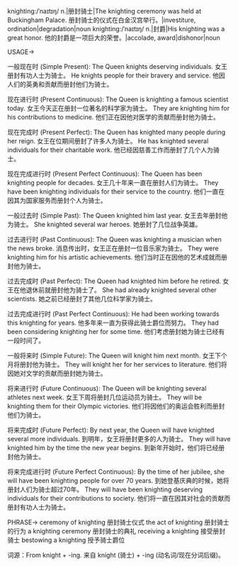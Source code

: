 knighting:/ˈnaɪtɪŋ/
n.|册封骑士|The knighting ceremony was held at Buckingham Palace. 册封骑士的仪式在白金汉宫举行。|investiture, ordination|degradation|noun
knighting:/ˈnaɪtɪŋ/
n.|封爵|His knighting was a great honor. 他的封爵是一项巨大的荣誉。|accolade, award|dishonor|noun


USAGE->

一般现在时 (Simple Present):
The Queen knights deserving individuals. 女王册封有功人士为骑士。
He knights people for their bravery and service. 他因人们的英勇和贡献而册封他们为骑士。


现在进行时 (Present Continuous):
The Queen is knighting a famous scientist today. 女王今天正在册封一位著名的科学家为骑士。
They are knighting him for his contributions to medicine.  他们正在因他对医学的贡献而册封他为骑士。


现在完成时 (Present Perfect):
The Queen has knighted many people during her reign. 女王在位期间册封了许多人为骑士。
He has knighted several individuals for their charitable work. 他已经因慈善工作而册封了几个人为骑士。


现在完成进行时 (Present Perfect Continuous):
The Queen has been knighting people for decades. 女王几十年来一直在册封人们为骑士。
They have been knighting individuals for their service to the country.  他们一直在因其为国家服务而册封个人为骑士。


一般过去时 (Simple Past):
The Queen knighted him last year. 女王去年册封他为骑士。
She knighted several war heroes. 她册封了几位战争英雄。


过去进行时 (Past Continuous):
The Queen was knighting a musician when the news broke.  消息传出时，女王正在册封一位音乐家为骑士。
They were knighting him for his artistic achievements. 他们当时正在因他的艺术成就而册封他为骑士。


过去完成时 (Past Perfect):
The Queen had knighted him before he retired. 女王在他退休前就册封他为骑士了。
She had already knighted several other scientists. 她之前已经册封了其他几位科学家为骑士。


过去完成进行时 (Past Perfect Continuous):
He had been working towards this knighting for years. 他多年来一直为获得此骑士爵位而努力。
They had been considering knighting her for some time.  他们考虑册封她为骑士已经有一段时间了。


一般将来时 (Simple Future):
The Queen will knight him next month. 女王下个月将册封他为骑士。
They will knight her for her services to literature. 他们将因她对文学的贡献而册封她为骑士。


将来进行时 (Future Continuous):
The Queen will be knighting several athletes next week. 女王下周将册封几位运动员为骑士。
They will be knighting them for their Olympic victories.  他们将因他们的奥运会胜利而册封他们为骑士。


将来完成时 (Future Perfect):
By next year, the Queen will have knighted several more individuals. 到明年，女王将册封更多的人为骑士。
They will have knighted him by the time the new year begins. 到新年开始时，他们将已经册封他为骑士。


将来完成进行时 (Future Perfect Continuous):
By the time of her jubilee, she will have been knighting people for over 70 years. 到她登基庆典的时候，她将册封人们为骑士超过70年。
They will have been knighting deserving individuals for their contributions to society. 他们将一直在因其对社会的贡献而册封有功人士为骑士。


PHRASE->
ceremony of knighting  册封骑士仪式
the act of knighting  册封骑士的行为
a knighting ceremony  册封骑士的典礼
receiving a knighting  接受册封骑士
bestowing a knighting  授予骑士爵位


词源：From knight + -ing.  来自 knight (骑士) + -ing (动名词/现在分词后缀)。
